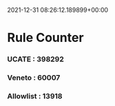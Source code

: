 2021-12-31 08:26:12.189899+00:00
# Rule Counter 
 ### UCATE : 398292

 ### Veneto : 60007

 ### Allowlist : 13918